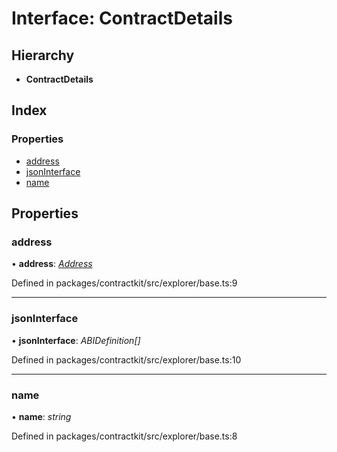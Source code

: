 # Interface: ContractDetails

## Hierarchy

* **ContractDetails**

## Index

### Properties

* [address](_explorer_base_.contractdetails.md#address)
* [jsonInterface](_explorer_base_.contractdetails.md#jsoninterface)
* [name](_explorer_base_.contractdetails.md#name)

## Properties

###  address

• **address**: *[Address](../modules/_base_.md#address)*

Defined in packages/contractkit/src/explorer/base.ts:9

___

###  jsonInterface

• **jsonInterface**: *ABIDefinition[]*

Defined in packages/contractkit/src/explorer/base.ts:10

___

###  name

• **name**: *string*

Defined in packages/contractkit/src/explorer/base.ts:8
